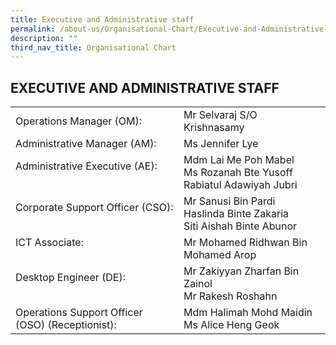 ```yaml
---
title: Executive and Administrative staff
permalink: /about-us/Organisational-Chart/Executive-and-Administrative-staff/
description: ""
third_nav_title: Organisational Chart
---
```

## EXECUTIVE AND ADMINISTRATIVE STAFF

|                      |                                                                 |
|--------------------------------------------------|-------------------------------------------------------------------------------
| Operations Manager (OM): <br>| Mr Selvaraj S/O Krishnasamy
| Administrative Manager (AM): <br>| Ms Jennifer Lye
|Administrative Executive (AE):<br><br>           | Mdm Lai Me Poh Mabel<br>Ms Rozanah Bte Yusoff<br>Rabiatul Adawiyah Jubri      | 
| Corporate Support Officer (CSO):<br><br>         | Mr Sanusi Bin Pardi<br>Haslinda Binte Zakaria<br>Siti Aishah Binte Abunor |
|  ICT Associate:<br><br>           |  Mr Mohamed Ridhwan Bin Mohamed Arop      | 
| Desktop Engineer (DE):<br><br>         | Mr Zakiyyan Zharfan Bin Zainol <br>Mr Rakesh Roshahn<br>
| Operations Support Officer (OSO) (Receptionist): | Mdm Halimah Mohd Maidin <br> Ms Alice Heng Geok|
